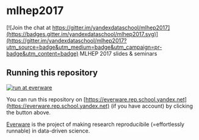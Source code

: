 # mlhep2017

[![Join the chat at https://gitter.im/yandexdataschool/mlhep2017](https://badges.gitter.im/yandexdataschool/mlhep2017.svg)](https://gitter.im/yandexdataschool/mlhep2017?utm_source=badge&utm_medium=badge&utm_campaign=pr-badge&utm_content=badge)
MLHEP 2017 slides &amp; seminars


## Running this repository

[![run at everware](https://img.shields.io/badge/run%20me-@everware-blue.svg?style=flat)](https://everware.rep.school.yandex.net/hub/oauth_login?repourl=https://github.com/yandexdataschool/mlhep2017)

You can run this repository on [https://everware.rep.school.yandex.net](https://everware.rep.school.yandex.net) (if you have account) by clicking the button above.

[Everware](http://everware.xyz/) is the project of making research reproducibile (=effortlessly runnable) in data-driven science.  
